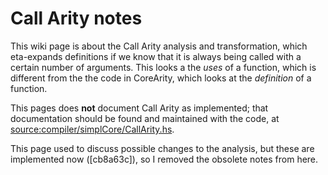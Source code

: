 # Call Arity notes



This wiki page is about the Call Arity analysis and transformation, which eta-expands definitions if we know that it is always being called with a certain number of arguments. This looks a the *uses* of a function, which is different from the the code in  CoreArity, which looks at the *definition* of a function.



This pages does **not** document Call Arity as implemented; that documentation should be found and maintained with the code, at [source:compiler/simplCore/CallArity.hs](/trac/ghc/browser/compiler/simplCore/CallArity.hs)[](/trac/ghc/export/HEAD/ghc/compiler/simplCore/CallArity.hs).



This page used to discuss possible changes to the analysis, but these are implemented now (\[cb8a63c\]), so I removed the obsolete notes from here.


